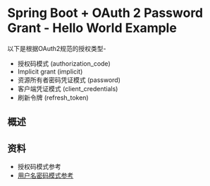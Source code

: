 # Spring Boot + OAuth 2 Password Grant - Hello World Example

以下是根据OAuth2规范的授权类型-
- 授权码模式 (authorization_code)
- Implicit grant (implicit)
- 资源所有者密码凭证模式 (password)
- 客户端凭证模式 (client_credentials)
- 刷新令牌 (refresh_token)

## 概述

## 资料
- 授权码模式参考
- [用户名密码模式参考](https://www.javainuse.com/spring/springboot-oauth2-password-grant)
